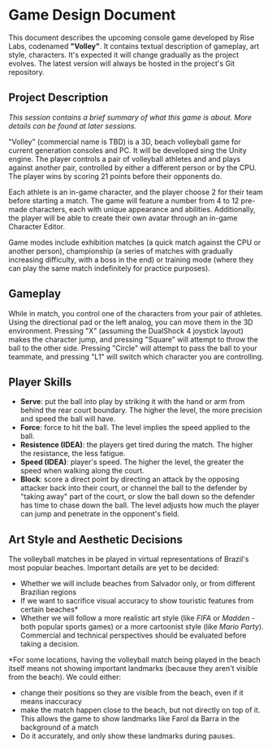 # Game Design Document
This document describes the upcoming console game developed by Rise Labs, codenamed **"Volley"**. It contains textual description of gameplay, art style, characters. It's expected it will change gradually as the project evolves. The latest version will always be hosted in the project's Git repository.

## Project Description
*This session contains a brief summary of what this game is about. More details can be found at later sessions.*

"Volley" (commercial name is TBD) is a 3D, beach volleyball game for current generation consoles and PC. It will be developed sing the Unity engine. The player controls a pair of volleyball athletes and and plays against another pair, controlled by either a different person or by the CPU. The player wins by scoring 21 points before their opponents do.

Each athlete is an in-game character, and the player choose 2 for their team before starting a match. The game will feature a number from 4 to 12 pre-made characters, each with unique appearance and abilities. Additionally, the player will be able to create their own avatar through an in-game Character Editor.

Game modes include exhibition matches (a quick match against the CPU or another person), championship (a series of matches with gradually increasing difficulty, with a boss in the end) or training mode (where they can play the same match indefinitely for practice purposes).

## Gameplay
While in match, you control one of the characters from your pair of athletes. Using the directional pad or the left analog, you can move them in the 3D environment. Pressing "X" (assuming the DualShock 4 joystick layout) makes the character jump, and pressing "Square" will attempt to throw the ball to the other side. Pressing "Circle" will attempt to pass the ball to your teammate, and pressing "L1" will switch which character you are controlling.

## Player Skills
* **Serve**: put the ball into play by striking it with the hand or arm from behind the rear court boundary. The higher the level, the more precision and speed the ball will have.
* **Force**: force to hit the ball. The level implies the speed applied to the ball.
* **Resistence (IDEA)**: the players get tired during the match. The higher the resistance, the less fatigue.
* **Speed (IDEA)**: player's speed. The higher the level, the greater the speed when walking along the court.
* **Block**: score a direct point by directing an attack by the opposing attacker back into their court, or channel the ball to the defender by "taking away" part of the court, or slow the ball down so the defender has time to chase down the ball. The level adjusts how much the player can jump and penetrate in the opponent's field.

## Art Style and Aesthetic Decisions
The volleyball matches in be played in virtual representations of Brazil's most popular beaches. Important details are yet to be decided:

* Whether we will include beaches from Salvador only, or from different Brazilian regions
* If we want to sacrifice visual accuracy to show touristic features from certain beaches*
* Whether we will follow a more realistic art style (like *FIFA* or *Madden* - both popular sports games) or a more cartoonist style (like *Mario Party*). Commercial and technical perspectives should be evaluated before taking a decision.

*For some locations, having the volleyball match being played in the beach itself means not showing important landmarks (because they aren't visible from the beach). We could either:

* change their positions so they are visible from the beach, even if it means inaccuracy
* make the match happen close to the beach, but not directly on top of it. This allows the game to show landmarks like Farol da Barra in the background of a match
* Do it accurately, and only show these landmarks during pauses.
